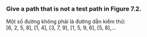 ### Give a path that is not a test path in Figure 7.2.

Một số đường không phải là đường dẫn kiểm thử: <br>
[6, 2, 5, 8], [1, 4], [3, 7, 9], [1, 5, 9, 6], [5, 8],...
